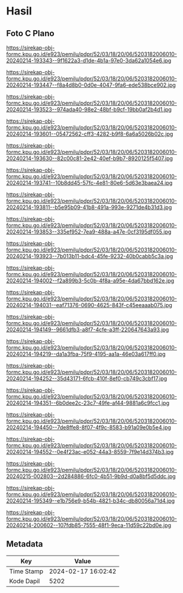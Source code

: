 # Hasil

## Foto C Plano

https://sirekap-obj-formc.kpu.go.id/e923/pemilu/pdpr/52/03/18/20/06/5203182006010-20240214-193343--9f1622a3-d1de-4b1a-97e0-3da62a1054e6.jpg

https://sirekap-obj-formc.kpu.go.id/e923/pemilu/pdpr/52/03/18/20/06/5203182006010-20240214-193447--f8a4d8b0-0d0e-4047-9fa6-ede538bce902.jpg

https://sirekap-obj-formc.kpu.go.id/e923/pemilu/pdpr/52/03/18/20/06/5203182006010-20240214-193523--974ada40-98e2-48bf-b9cf-19bb0af2b4d1.jpg

https://sirekap-obj-formc.kpu.go.id/e923/pemilu/pdpr/52/03/18/20/06/5203182006010-20240214-193601--05472562-cff3-4282-b9f8-6a6a5026b02c.jpg

https://sirekap-obj-formc.kpu.go.id/e923/pemilu/pdpr/52/03/18/20/06/5203182006010-20240214-193630--82c00c81-2e42-40ef-b9b7-8920125f5407.jpg

https://sirekap-obj-formc.kpu.go.id/e923/pemilu/pdpr/52/03/18/20/06/5203182006010-20240214-193741--10b8dd45-57fc-4e81-80e6-5d63e3baea24.jpg

https://sirekap-obj-formc.kpu.go.id/e923/pemilu/pdpr/52/03/18/20/06/5203182006010-20240214-193811--b5e95b09-41b8-491a-993e-9271de4b31d3.jpg

https://sirekap-obj-formc.kpu.go.id/e923/pemilu/pdpr/52/03/18/20/06/5203182006010-20240214-193853--335ef952-7ea9-488a-a47e-0cf3195df055.jpg

https://sirekap-obj-formc.kpu.go.id/e923/pemilu/pdpr/52/03/18/20/06/5203182006010-20240214-193923--7b013b11-bdc4-45fe-9232-40b0cabb5c3a.jpg

https://sirekap-obj-formc.kpu.go.id/e923/pemilu/pdpr/52/03/18/20/06/5203182006010-20240214-194002--f2a899b3-5c0b-4f8a-a95e-4da67bbd162e.jpg

https://sirekap-obj-formc.kpu.go.id/e923/pemilu/pdpr/52/03/18/20/06/5203182006010-20240214-194031--eaf71376-0690-4625-843f-c45eeaaab075.jpg

https://sirekap-obj-formc.kpu.go.id/e923/pemilu/pdpr/52/03/18/20/06/5203182006010-20240214-194149--9661dfb3-a8f7-4cfe-a3ff-220647643a93.jpg

https://sirekap-obj-formc.kpu.go.id/e923/pemilu/pdpr/52/03/18/20/06/5203182006010-20240214-194219--da1a3fba-75f9-4195-aa1a-46e03a617ff0.jpg

https://sirekap-obj-formc.kpu.go.id/e923/pemilu/pdpr/52/03/18/20/06/5203182006010-20240214-194252--35d43171-6fcb-410f-8ef0-cb749c3cbf17.jpg

https://sirekap-obj-formc.kpu.go.id/e923/pemilu/pdpr/52/03/18/20/06/5203182006010-20240214-194351--6b0dee2c-23c7-49fe-af44-9881a6c9fcc1.jpg

https://sirekap-obj-formc.kpu.go.id/e923/pemilu/pdpr/52/03/18/20/06/5203182006010-20240214-194450--7de8ffe8-8f07-4f9c-8583-b91a09e0b5e4.jpg

https://sirekap-obj-formc.kpu.go.id/e923/pemilu/pdpr/52/03/18/20/06/5203182006010-20240214-194552--0e4f23ac-e052-44a3-8559-7f9e14d374b3.jpg

https://sirekap-obj-formc.kpu.go.id/e923/pemilu/pdpr/52/03/18/20/06/5203182006010-20240215-002803--2d284886-6fc0-4b51-9b9d-d0a8bf5d5ddc.jpg

https://sirekap-obj-formc.kpu.go.id/e923/pemilu/pdpr/52/03/18/20/06/5203182006010-20240214-195349--e1b756e9-b54b-4821-b34c-db80056a71d4.jpg

https://sirekap-obj-formc.kpu.go.id/e923/pemilu/pdpr/52/03/18/20/06/5203182006010-20240214-200602--107fdb85-7555-48f1-9eca-11d59c22bd0e.jpg


## Metadata

| Key        | Value               |
| ---------- | ------------------- |
| Time Stamp | 2024-02-17 16:02:42 |
| Kode Dapil | 5202                |



